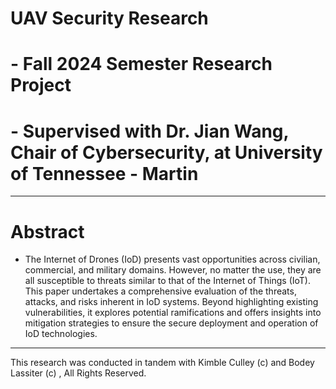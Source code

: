 # UAV Security Research

# - Fall 2024 Semester Research Project
# - Supervised with Dr. Jian Wang, Chair of Cybersecurity, at University of Tennessee - Martin

------------------------
# Abstract
  - The Internet of Drones (IoD) presents vast opportunities across civilian, commercial, and military
    domains. However, no matter the use, they are all susceptible to threats similar to that of the
    Internet of Things (IoT). This paper undertakes a comprehensive evaluation of the threats, attacks,
    and risks inherent in IoD systems. Beyond highlighting existing vulnerabilities, it explores
    potential ramifications and offers insights into mitigation strategies to ensure the secure
    deployment and operation of IoD technologies.

----------------------
This research was conducted in tandem with Kimble Culley (c) and Bodey Lassiter (c) , All Rights Reserved.

